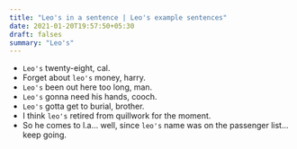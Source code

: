```yaml
---
title: "Leo's in a sentence | Leo's example sentences"
date: 2021-01-20T19:57:50+05:30
draft: falses
summary: "Leo's"
---
```

- `Leo's` twenty-eight, cal.
- Forget about `leo's` money, harry.
- `Leo's` been out here too long, man.
- `Leo's` gonna need his hands, cooch.
- `Leo's` gotta get to burial, brother.
- I think `leo's` retired from quillwork for the moment.
- So he comes to l.a... well, since `leo's` name was on the passenger list... keep going.
                 

